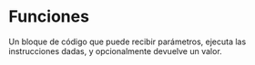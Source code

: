 # Funciones

Un bloque de código que puede recibir parámetros, ejecuta las instrucciones dadas, y opcionalmente devuelve un valor.
